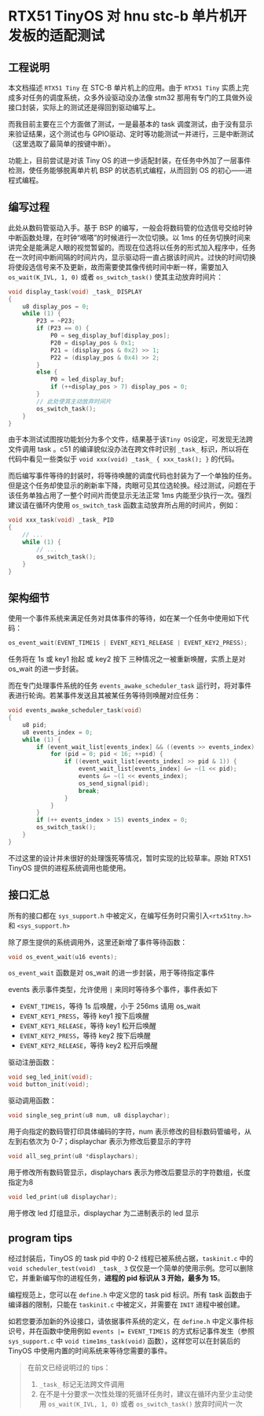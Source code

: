 # RTX51 TinyOS 对 hnu stc-b 单片机开发板的适配测试

## 工程说明

本文档描述 `RTX51 Tiny` 在 STC-B 单片机上的应用。由于 `RTX51 Tiny` 实质上完成多对任务的调度系统，众多外设驱动没办法像 stm32 那用有专门的工具做外设接口封装，实际上的测试还是得回到驱动编写上。

而我目前主要在三个方面做了测试，一是最基本的 task 调度测试，由于没有显示来验证结果，这个测试也与 GPIO驱动、定时等功能测试一并进行，三是中断测试（这里选取了最简单的按键中断）。

功能上，目前尝试是对该 Tiny OS 的进一步适配封装，在任务中外加了一层事件检测，使任务能够脱离单片机 BSP 的状态机式编程，从而回到 OS 的初心——进程式编程。

## 编写过程

此处从数码管驱动入手。基于 BSP 的编写，一般会将数码管的位选信号交给时钟中断函数处理，在时钟“嘀嗒”的时候进行一次位切换。以 1ms 的任务切换时间来讲完全是能满足人眼的视觉暂留的。而现在位选将以任务的形式加入程序中，任务在一次时间中断间隔的时间片内，显示驱动将一直占据该时间片。过快的时间切换将使段选信号来不及更新，故而需要使其像传统时间中断一样，需要加入 `os_wait(K_IVL, 1, 0)` 或者 `os_switch_task()` 使其主动放弃时间片：

```c
void display_task(void) _task_ DISPLAY
{
    u8 display_pos = 0;
    while (1) {
        P23 = ~P23;
        if (P23 == 0) {
            P0 = seg_display_buf[display_pos];
            P20 = display_pos & 0x1;
            P21 = (display_pos & 0x2) >> 1;
            P22 = (display_pos & 0x4) >> 2;
        }
        else {
            P0 = led_display_buf;
            if (++display_pos > 7) display_pos = 0;
        }
        // 此处使其主动放弃时间片
        os_switch_task();
    }
}
```

由于本测试试图按功能划分为多个文件，结果基于该`Tiny OS`设定，可发现无法跨文件调用 task 。c51 的编译貌似没办法在跨文件时识别 `_task_` 标识，所以将在代码中看见一些类似于 `void xxx(void) _task_ { xxx_task(); }` 的代码。

而后编写事件等待的封装时，将等待唤醒的调度代码也封装为了一个单独的任务。但是这个任务却使显示的刷新率下降，肉眼可见其位选轮换。经过测试，问题在于该任务单独占用了一整个时间片而使显示无法正常 1ms 内能至少执行一次。强烈建议请在循环内使用 `os_switch_task` 函数主动放弃所占用的时间片，例如：

```c
void xxx_task(void) _task_ PID
{
    // ...
    while (1) {
        // ...
        os_switch_task();
    }
}
```

## 架构细节

使用一个事件系统来满足任务对具体事件的等待，如在某一个任务中使用如下代码：

```c
os_event_wait(EVENT_TIME1S | EVENT_KEY1_RELEASE | EVENT_KEY2_PRESS);
```

任务将在 1s 或 key1 抬起 或 key2 按下 三种情况之一被重新唤醒，实质上是对 os_wait 的进一步封装。

而在专门处理事件系统的任务 `events_awake_scheduler_task` 运行时，将对事件表进行轮询。若某事件发送且其被某任务等待则唤醒对应任务：

```c
void events_awake_scheduler_task(void)
{
    u8 pid;
    u8 events_index = 0;
    while (1) {
        if (event_wait_list[events_index] && ((events >> events_index) & 1)) {
            for (pid = 0; pid < 16; ++pid) {
                if ((event_wait_list[events_index] >> pid & 1)) {
                    event_wait_list[events_index] &= ~(1 << pid);
                    events &= ~(1 << events_index);
                    os_send_signal(pid);
                    break;
                }
            }
        }
        if (++ events_index > 15) events_index = 0;
        os_switch_task();
    }
}
```

不过这里的设计并未很好的处理饿死等情况，暂时实现的比较草率。原始 RTX51 TinyOS 提供的进程系统调用也能使用。

## 接口汇总

所有的接口都在 `sys_support.h` 中被定义，在编写任务时只需引入`<rtx51tny.h>` 和 `<sys_support.h>`

除了原生提供的系统调用外，这里还新增了事件等待函数：

```c
void os_event_wait(u16 events);
```

`os_event_wait` 函数是对 os_wait 的进一步封装，用于等待指定事件

events 表示事件类型，允许使用 `|` 来同时等待多个事件，事件表如下

- `EVENT_TIME1S`，等待 1s 后唤醒，小于 256ms 请用 os_wait
- `EVENT_KEY1_PRESS`，等待 key1 按下后唤醒
- `EVENT_KEY1_RELEASE`，等待 key1 松开后唤醒
- `EVENT_KEY2_PRESS`，等待 key2 按下后唤醒
- `EVENT_KEY2_RELEASE`，等待 key2 松开后唤醒

驱动注册函数：

```c
void seg_led_init(void);
void button_init(void);
```

驱动调用函数：

```c
void single_seg_print(u8 num, u8 displaychar);
```

用于向指定的数码管打印具体编码的字符，num 表示修改的目标数码管编号，从左到右依次为 0-7；displaychar 表示为修改后要显示的字符

```c
void all_seg_print(u8 *displaychars);
```

用于修改所有数码管显示，displaychars 表示为修改后要显示的字符数组，长度指定为8

```c
void led_print(u8 displaychar);
```

用于修改 led 灯组显示，displaychar 为二进制表示的 led 显示

## program tips

经过封装后，TinyOS 的 task pid 中的 0-2 线程已被系统占据，`taskinit.c` 中的 `void scheduler_test(void) _task_ 3` 仅仅是一个简单的使用示例。您可以删除它，并重新编写你的进程任务，**进程的 pid 标识从 3 开始，最多为 15**。

编程规范上，您可以在 `define.h` 中定义您的 task pid 标识。所有 task 函数由于编译器的限制，只能在 `taskinit.c` 中被定义，并需要在 `INIT` 进程中被创建。

如若您要添加新的外设接口，请依据事件系统的定义，在 `define.h` 中定义事件标识号，并在函数中使用例如 `events |= EVENT_TIME1S` 的方式标记事件发生（参照 `sys_support.c` 中 `void time1ms_task(void)` 函数），这样您可以在封装后的 TinyOS 中使用内置的时间系统来等待您需要的事件。

> 在前文已经说明过的 tips：
>
> 1. `_task_` 标记无法跨文件调用
> 2. 在不是十分要求一次性处理的死循环任务时，建议在循环内至少主动使用 `os_wait(K_IVL, 1, 0)` 或者 `os_switch_task()` 放弃时间片一次